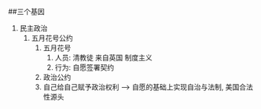 ##三个基因
1. 民主政治
   1. 五月花号公约
      1. 五月花号 
         1. 人员: 清教徒 来自英国 制度主义
         2. 行为: 自愿签署契约
      2. 政治公约
      3. 自己给自己赋予政治权利 --> 自愿的基础上实现自治与法制, 美国合法性源头

